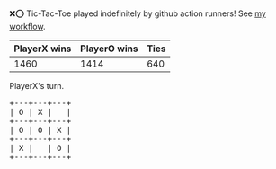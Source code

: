 :x::o: Tic-Tac-Toe played indefinitely by github action runners! See [my workflow](.github/workflows/play.yaml).

|PlayerX wins|PlayerO wins|Ties|
|-|-|-|
|1460|1414|640|

PlayerX's turn.

<pre>
+---+---+---+
| O | X |   |
+---+---+---+
| O | O | X |
+---+---+---+
| X |   | O |
+---+---+---+
</pre>